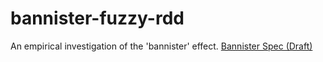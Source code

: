 # bannister-fuzzy-rdd
An empirical investigation of the 'bannister' effect.
[Bannister Spec (Draft)](https://felixreichel.com/bannister_spec.pdf)
